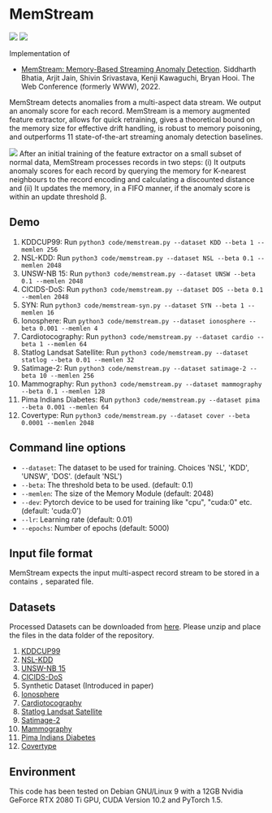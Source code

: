 # MemStream

<p>
  <a href="https://arxiv.org/pdf/2106.03837.pdf"><img src="http://img.shields.io/badge/Paper-PDF-brightgreen.svg"></a>
  <a href="https://github.com/Stream-AD/MemStream/blob/master/LICENSE">
    <img src="https://img.shields.io/badge/License-Apache%202.0-blue.svg">
  </a>
</p>

Implementation of

- [MemStream: Memory-Based Streaming Anomaly Detection](https://arxiv.org/pdf/2106.03837.pdf). Siddharth Bhatia, Arjit Jain, Shivin Srivastava, Kenji Kawaguchi, Bryan Hooi. The Web Conference (formerly WWW), 2022.

MemStream detects anomalies from a multi-aspect data stream. We output an anomaly score for each record. MemStream is a memory augmented feature extractor, allows for quick retraining, gives a theoretical bound on the memory size for effective drift handling, is robust to memory poisoning, and outperforms 11 state-of-the-art streaming anomaly detection baselines.

![](MemStream.png)
After an initial training of the feature extractor on a small subset of normal data, MemStream processes records in two steps: (i) It outputs anomaly scores for each record by querying the memory for K-nearest neighbours to the record encoding and calculating a discounted distance and (ii) It updates the memory, in a FIFO manner, if the anomaly score is within an update threshold β.


## Demo

1. KDDCUP99: Run `python3 code/memstream.py --dataset KDD --beta 1 --memlen 256`
2. NSL-KDD: Run `python3 code/memstream.py --dataset NSL --beta 0.1 --memlen 2048`
3. UNSW-NB 15: Run `python3 code/memstream.py --dataset UNSW --beta 0.1 --memlen 2048`
4. CICIDS-DoS: Run `python3 code/memstream.py --dataset DOS --beta 0.1 --memlen 2048`
5. SYN: Run `python3 code/memstream-syn.py --dataset SYN --beta 1 --memlen 16`
6. Ionosphere: Run `python3 code/memstream.py --dataset ionosphere --beta 0.001 --memlen 4`
7. Cardiotocography: Run `python3 code/memstream.py --dataset cardio --beta 1 --memlen 64`
8. Statlog Landsat Satellite: Run `python3 code/memstream.py --dataset statlog --beta 0.01 --memlen 32`
9. Satimage-2: Run `python3 code/memstream.py --dataset satimage-2 --beta 10 --memlen 256`
10. Mammography: Run `python3 code/memstream.py --dataset mammography --beta 0.1 --memlen 128`
11. Pima Indians Diabetes: Run `python3 code/memstream.py --dataset pima --beta 0.001 --memlen 64`
12. Covertype: Run `python3 code/memstream.py --dataset cover --beta 0.0001 --memlen 2048`


## Command line options
  * `--dataset`: The dataset to be used for training. Choices 'NSL', 'KDD', 'UNSW', 'DOS'. (default 'NSL')
  * `--beta`: The threshold beta to be used. (default: 0.1)
  * `--memlen`: The size of the Memory Module (default: 2048)
  * `--dev`: Pytorch device to be used for training like "cpu", "cuda:0" etc. (default: 'cuda:0')
  * `--lr`: Learning rate (default: 0.01)
  * `--epochs`: Number of epochs (default: 5000)

## Input file format
MemStream expects the input multi-aspect record stream to be stored in a contains `,` separated file.

## Datasets
Processed Datasets can be downloaded from [here](https://drive.google.com/file/d/1JNrhOr8U3Nqef1hBOqvHQPzBNWzDOFdl/view). Please unzip and place the files in the data folder of the repository.

1. [KDDCUP99](http://kdd.ics.uci.edu/databases/kddcup99/kddcup99.html)
2. [NSL-KDD](https://www.unb.ca/cic/datasets/nsl.html)
3. [UNSW-NB 15](https://www.unsw.adfa.edu.au/unsw-canberra-cyber/cybersecurity/ADFA-NB15-Datasets/)
4. [CICIDS-DoS](https://www.unb.ca/cic/datasets/ids-2018.html)
5. Synthetic Dataset (Introduced in paper)
6. [Ionosphere](https://archive.ics.uci.edu/ml/index.php)
7. [Cardiotocography](https://archive.ics.uci.edu/ml/index.php)
8. [Statlog Landsat Satellite](https://archive.ics.uci.edu/ml/index.php)
9. [Satimage-2](http://odds.cs.stonybrook.edu)
10. [Mammography](http://odds.cs.stonybrook.edu)
11. [Pima Indians Diabetes](https://archive.ics.uci.edu/ml/index.php)
12. [Covertype](https://archive.ics.uci.edu/ml/index.php)

## Environment
This code has been tested on Debian GNU/Linux 9 with a 12GB Nvidia GeForce RTX 2080 Ti GPU, CUDA Version 10.2 and PyTorch 1.5.
